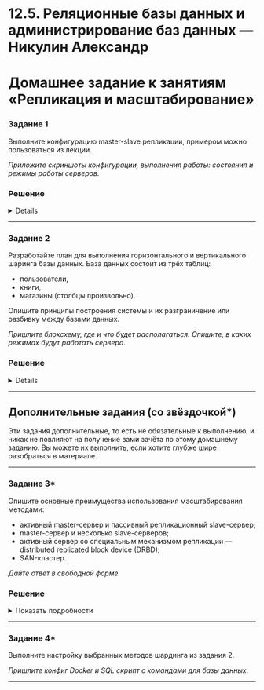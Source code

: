 # 12.5. Реляционные базы данных и администрирование баз данных — Никулин Александр
# Домашнее задание к занятиям «Репликация и масштабирование»

### Задание 1

Выполните конфигурацию master-slave репликации, примером можно пользоваться из лекции.

*Приложите скриншоты конфигурации, выполнения работы: состояния и режимы работы серверов.*

### Решение

<details>
  <sammary>Подробные сведения</sammary>

  - Не стал особо заморачиваться с версиями, тонкостями, конфигами и хранением секретов, взял за основу урок и пошерстил инеты.
  - Целью было поднять несколько баз через docker-compose и настроить минимальные БД с работающей репликой. 
  - Развернул на одной машине в яоблаке 2 инстанса БД.
  - `docker-compose.yaml`
    ```
    version: '3.7'

    services:
        mysql:
            image: 'percona:8.0'
            container_name: db-master
            volumes:
                - ./mysql-conf/master/mysql.conf:/etc/my.cnf.d/repl.cnf
                - ./mysql-conf/master/master.sql:/docker-entrypoint-initdb.d/start.sql
            environment:
                MYSQL_ROOT_PASSWORD: "secret"
    
        mysqlread:
            image: 'percona:8.0'
            container_name: db-slave
            volumes:
                - ./mysql-conf/slave/mysql.conf:/etc/my.cnf.d/repl.cnf
                - ./mysql-conf/slave/slave.sql:/docker-entrypoint-initdb.d/start.sql
            depends_on:
                - mysql
            environment:
                MYSQL_ROOT_PASSWORD: "secret"

    ```
    - конфиги:
      - `master mysql.conf`
        ```
        [mysqld]
        server-id=1
        binlog_format=ROW
        log-bin
        ```
      - `slave mysql.conf`
        ```
        [mysqld]
        server-id=2
        ```
      - `start master.sql`
        ```sql
        CREATE USER repl@'%' IDENTIFIED WITH mysql_native_password BY 'slavepass';
        GRANT REPLICATION SLAVE ON *.* TO repl@'%';
        ```
      - `slave master.sql`
        ```sql
        CHANGE MASTER TO MASTER_HOST='db-master', MASTER_USER='repl', MASTER_PASSWORD='slavepass';
        ```
    - ![image](https://github.com/ADNikulin/netology/assets/44374132/d538adaf-d313-4115-b83b-63f357d364c7)
    - master:\
      ![image](https://github.com/ADNikulin/netology/assets/44374132/a2aa0dd6-dad1-4855-960a-d10c9162b1f9)
    - slave:\
      ![image](https://github.com/ADNikulin/netology/assets/44374132/7f28c5c7-a7a1-4c34-877c-89bdaeae9ce1)
      ![image](https://github.com/ADNikulin/netology/assets/44374132/27efa56d-dace-4d8d-a762-659099da70a7)

    - Пример репликации: 
    - master: \
      ![image](https://github.com/ADNikulin/netology/assets/44374132/03575297-b239-405c-a3c7-50a554532832)
    - slave: \
      ![image](https://github.com/ADNikulin/netology/assets/44374132/c1371c85-22d3-4013-b1a1-020de887f4e9)

</details>

---

### Задание 2

Разработайте план для выполнения горизонтального и вертикального шаринга базы данных. База данных состоит из трёх таблиц: 

- пользователи, 
- книги, 
- магазины (столбцы произвольно). 

Опишите принципы построения системы и их разграничение или разбивку между базами данных.

*Пришлите блоксхему, где и что будет располагаться. Опишите, в каких режимах будут работать сервера.* 

### Решение
<details>
  <sammary>Подробные сведения</sammary>

  - Горизонтальное шардирование:
    > **Этот вид подразумевает разделение хранилища на сгруппированные по каким-либо критериям строки. В этом случае каждый шард содержит одинаковые столбцы, но разные строки данных. Горизонтальное шардирование позволяет распределить нагрузку на запись и чтение данных между различными серверами, за каждый из которых отвечает отдельная машина.**
    > 
    > Например, мы знаем что у нас будет много книг и пользователей. поэтому заведем пару БД и будем просто равномерно распределять нагрузку по этим БД по какой-то хеш функции для определения, в какую шарду отправить каждую запись.
    > 
    > По итогу наши записи будут равномерно распределяться по базам данных.
    > ![image](https://github.com/ADNikulin/netology/assets/44374132/0e1c262a-f7cc-4919-83d8-361808a82978)
    > 
    > Как пример можно ещё добавить для пользователей и магазинов регионы и заниматься отправкой записей в нужную шарду по регионам записи.
    
  - Вертикальное шардирование:
    > **Такое шардирование предполагает разделение данных по столбцам. В этом случае каждый шард содержит часть столбцов массива и все связанные с ними строки данных. Вертикальное шардирование может быть полезно, когда некоторые столбцы используются чаще, а другие — реже. Это вид шардирования может использоваться в пределах одного сервера путем обновления оборудования.**
    > 
    > К примеру у нас большой массив данных с покупателями. Чтобы увеличить производительность, можно разделить его на два шарда, один из которых вмещает записи о клиентах, а другой — о товарах. При выполнении запросов будут загружаться только необходимые столбцы.\
    ![image](https://github.com/ADNikulin/netology/assets/44374132/73b3ebec-bfad-424d-bc26-4409571be5a8)

</details>

---

## Дополнительные задания (со звёздочкой*)
Эти задания дополнительные, то есть не обязательные к выполнению, и никак не повлияют на получение вами зачёта по этому домашнему заданию. Вы можете их выполнить, если хотите глубже шире разобраться в материале.

---

### Задание 3* 

Опишите основные преимущества использования масштабирования методами:

- активный master-сервер и пассивный репликационный slave-сервер; 
- master-сервер и несколько slave-серверов;
- активный сервер со специальным механизмом репликации — distributed replicated block device (DRBD);
- SAN-кластер.

*Дайте ответ в свободной форме.*

### Решение 
<details>
  <summary>Показать подробности</summary>
  
  - Активный master-сервер и пассивный репликационный slave-сервер:
    > Высокая доступность: Мастер-сервер обеспечивает активное чтение и запись данных, а репликационные slave-серверы могут использоваться для балансировки нагрузки и отказоустойчивости.
    > 
    > Улучшенная производительность для чтения: При использовании репликационных серверов можно распределить нагрузку на чтение, что увеличивает производительность.
    > 
    > Резервное копирование: Репликационные серверы могут использоваться для резервного копирования без воздействия на мастер-сервер.
  - Master-сервер и несколько slave-серверов:
    > Высокая доступность и отказоустойчивость: Несколько репликационных slave-серверов обеспечивают увеличенную отказоустойчивость и улучшенную доступность.\
    > 
    > Балансировка нагрузки: Распределение запросов между несколькими slave-серверами позволяет улучшить производительность и балансировать нагрузку.
  - Активный сервер с DRBD:
    > Синхронная репликация: DRBD обеспечивает синхронную репликацию данных между активным сервером и пассивным сервером, что гарантирует целостность данных.
    > 
    > Высокая доступность: DRBD может использоваться для обеспечения отказоустойчивости и быстрого восстановления в случае сбоев.
  - SAN-кластер:
    > Централизованное хранилище: SAN-кластер предоставляет централизованное хранилище, что делает его удобным для больших и сложных сред.
    > Увеличение производительности: SAN-кластеры могут предоставлять высокую производительность благодаря использованию высокоскоростных соединений и хранилища.

</details>

---

### Задание 4*

Выполните настройку выбранных методов шардинга из задания 2.

*Пришлите конфиг Docker и SQL скрипт с командами для базы данных*.

---
